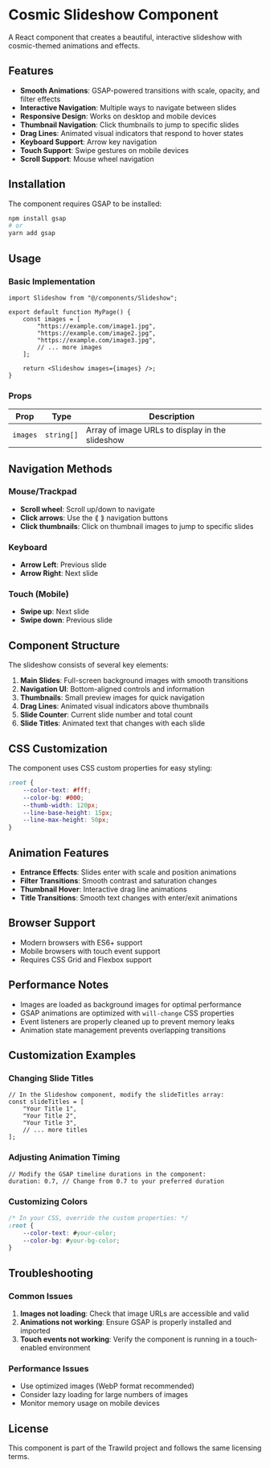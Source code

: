 # Cosmic Slideshow Component

A React component that creates a beautiful, interactive slideshow with cosmic-themed animations and effects.

## Features

- **Smooth Animations**: GSAP-powered transitions with scale, opacity, and filter effects
- **Interactive Navigation**: Multiple ways to navigate between slides
- **Responsive Design**: Works on desktop and mobile devices
- **Thumbnail Navigation**: Click thumbnails to jump to specific slides
- **Drag Lines**: Animated visual indicators that respond to hover states
- **Keyboard Support**: Arrow key navigation
- **Touch Support**: Swipe gestures on mobile devices
- **Scroll Support**: Mouse wheel navigation

## Installation

The component requires GSAP to be installed:

```bash
npm install gsap
# or
yarn add gsap
```

## Usage

### Basic Implementation

```tsx
import Slideshow from "@/components/Slideshow";

export default function MyPage() {
	const images = [
		"https://example.com/image1.jpg",
		"https://example.com/image2.jpg",
		"https://example.com/image3.jpg",
		// ... more images
	];

	return <Slideshow images={images} />;
}
```

### Props

| Prop     | Type       | Description                                     |
| -------- | ---------- | ----------------------------------------------- |
| `images` | `string[]` | Array of image URLs to display in the slideshow |

## Navigation Methods

### Mouse/Trackpad

- **Scroll wheel**: Scroll up/down to navigate
- **Click arrows**: Use the ⟪ ⟫ navigation buttons
- **Click thumbnails**: Click on thumbnail images to jump to specific slides

### Keyboard

- **Arrow Left**: Previous slide
- **Arrow Right**: Next slide

### Touch (Mobile)

- **Swipe up**: Next slide
- **Swipe down**: Previous slide

## Component Structure

The slideshow consists of several key elements:

1. **Main Slides**: Full-screen background images with smooth transitions
2. **Navigation UI**: Bottom-aligned controls and information
3. **Thumbnails**: Small preview images for quick navigation
4. **Drag Lines**: Animated visual indicators above thumbnails
5. **Slide Counter**: Current slide number and total count
6. **Slide Titles**: Animated text that changes with each slide

## CSS Customization

The component uses CSS custom properties for easy styling:

```css
:root {
	--color-text: #fff;
	--color-bg: #000;
	--thumb-width: 120px;
	--line-base-height: 15px;
	--line-max-height: 50px;
}
```

## Animation Features

- **Entrance Effects**: Slides enter with scale and position animations
- **Filter Transitions**: Smooth contrast and saturation changes
- **Thumbnail Hover**: Interactive drag line animations
- **Title Transitions**: Smooth text changes with enter/exit animations

## Browser Support

- Modern browsers with ES6+ support
- Mobile browsers with touch event support
- Requires CSS Grid and Flexbox support

## Performance Notes

- Images are loaded as background images for optimal performance
- GSAP animations are optimized with `will-change` CSS properties
- Event listeners are properly cleaned up to prevent memory leaks
- Animation state management prevents overlapping transitions

## Customization Examples

### Changing Slide Titles

```tsx
// In the Slideshow component, modify the slideTitles array:
const slideTitles = [
	"Your Title 1",
	"Your Title 2",
	"Your Title 3",
	// ... more titles
];
```

### Adjusting Animation Timing

```tsx
// Modify the GSAP timeline durations in the component:
duration: 0.7, // Change from 0.7 to your preferred duration
```

### Customizing Colors

```css
/* In your CSS, override the custom properties: */
:root {
	--color-text: #your-color;
	--color-bg: #your-bg-color;
}
```

## Troubleshooting

### Common Issues

1. **Images not loading**: Check that image URLs are accessible and valid
2. **Animations not working**: Ensure GSAP is properly installed and imported
3. **Touch events not working**: Verify the component is running in a touch-enabled environment

### Performance Issues

- Use optimized images (WebP format recommended)
- Consider lazy loading for large numbers of images
- Monitor memory usage on mobile devices

## License

This component is part of the Trawild project and follows the same licensing terms.
